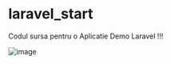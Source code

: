 # laravel_start
Codul sursa pentru o Aplicatie Demo Laravel !!!

![image](https://user-images.githubusercontent.com/70094052/213571058-d294fd5e-9309-40ca-a745-502cd3318631.png)

